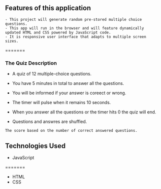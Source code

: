 
## Features of this application
```
- This project will generate random pre-stored multiple choice questions. 
- This app will run in the browser and will feature dynamically updated HTML and CSS powered by JavaScript code.
- It is responsive user interface that adapts to multiple screen sizes.
```


=======
### The Quiz Description
- A quiz of 12 multiple-choice questions.
- You have 5 minutes in total to answer all the questions.
- You will be informed if your answer is coreect or wrong.
- The timer will pulse when it remains 10 seconds.
- When you answer all the questions or the timer hits 0 the quiz will end.

- Questions and answres are shuffled.
```
The score based on the number of correct answered questions.
```
## Technologies Used

* JavaScript

=======
* HTML
* CSS


